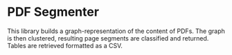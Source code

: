 # PDF Segmenter

This library builds a graph-representation of the content of PDFs. The graph is then clustered, resulting page segments are classified and returned. Tables are retrieved formatted as a CSV.
